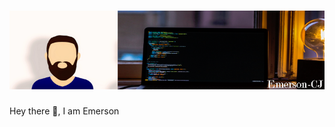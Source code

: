 # [![Header](https://raw.githubusercontent.com/Emerson-CJ/Emerson-CJ/main/banner/Unnamed.png)](https://some-url.dev/)

Hey there 👋, I am Emerson
